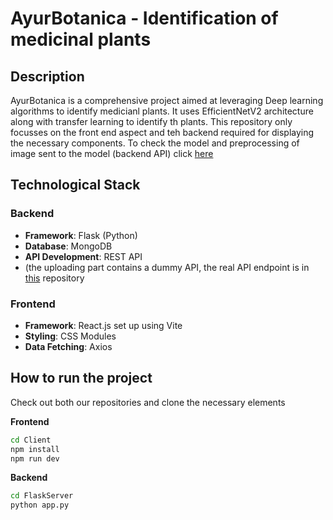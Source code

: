 # AyurBotanica - Identification of medicinal plants

## Description

AyurBotanica is a comprehensive project aimed at leveraging Deep learning algorithms to identify medicianl plants. It uses EfficientNetV2 architecture along with transfer learning to identify th plants. This repository only focusses on the front end aspect and teh backend required for displaying the necessary components. To check the model and preprocessing of image sent to the model (backend API) click [here](https://github.com/CrypticFate5/AyurBotanica)

## Technological Stack

### Backend

- **Framework**: Flask (Python)
- **Database**: MongoDB
- **API Development**: REST API
- (the uploading part contains a dummy API, the real API endpoint is in [this](https://github.com/CrypticFate5/AyurBotanica) repository

### Frontend

- **Framework**: React.js set up using Vite
- **Styling**: CSS Modules
- **Data Fetching**: Axios

## How to run the project

Check out both our repositories and clone the necessary elements

**Frontend**

```bash
cd Client
npm install
npm run dev
```

**Backend**

```bash
cd FlaskServer
python app.py
```
